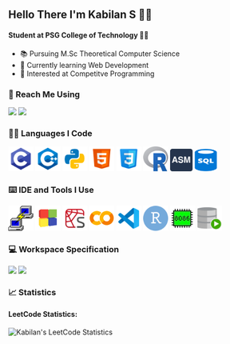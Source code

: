 ## Hello There I'm Kabilan S 🙋‍♂️

#### Student at PSG College of Technology 👨‍🎓

- 📚 Pursuing M.Sc Theoretical Computer Science
- 🌱 Currently learning Web Development
- 📌 Interested at Competitve Programming

### 📧 Reach Me Using
[<img src="https://img.shields.io/badge/LinkedIn-0077B5?style=for-the-badge&logo=linkedin&logoColor=white" />](https://www.linkedin.com/in/kabilan-sushil-260820277/) [<img src="https://img.shields.io/badge/GMail-ff4343?style=for-the-badge&logo=gmail&logoColor=white" />](kabilansushil@gmail.com)

### 👨‍💻 Languages I Code
<img height="50" width="50" src="https://github.com/AakashVelusamy/logos/blob/main/icons8-c-programming.svg" /> <img height="50" width="50" src="https://github.com/AakashVelusamy/logos/blob/main/icons8-c%2B%2B.svg" /> <img width="50" height="50" src="https://github.com/AakashVelusamy/logos/blob/main/icons8-python.svg"/> <img width="50" height="50" src="https://github.com/AakashVelusamy/logos/blob/main/icons8-html5.svg" /> <img height="50" width="50" src="https://github.com/AakashVelusamy/logos/blob/main/icons8-css.svg" /> <img width="50" height="50" src="https://github.com/AakashVelusamy/logos/blob/main/Rlogo.svg"/> 
<img width="45" height="45" src="https://github.com/AakashVelusamy/logos/blob/main/assembly.svg"/> <img width="45" height="45" src="https://github.com/AakashVelusamy/logos/blob/main/sql.svg"/>

### ⌨️ IDE and Tools I Use
<img width="50" height="50" src="https://github.com/AakashVelusamy/logos/blob/main/PuTTY_Icon.svg"/> <img width="50" height="50" src="https://github.com/AakashVelusamy/logos/blob/main/icons8-code-blocks.svg"/> <img width="50" height="50" src="https://github.com/AakashVelusamy/logos/blob/main/icons8-spyder-ide-5.svg"/> <img width="50" height="50" src="https://github.com/AakashVelusamy/logos/blob/main/icons8-google-colab.svg"/> <img width="50" height="50" src="https://github.com/AakashVelusamy/logos/blob/main/icons8-visual-studio-code.svg"/>  <img width="50" height="50" src="https://github.com/AakashVelusamy/logos/blob/main/RStudio.svg"/> <img width="50" height="50" src="https://github.com/AakashVelusamy/logos/blob/main/8086logo.png"/> <img width="50" height="50" src="https://github.com/AakashVelusamy/logos/blob/main/sqldeveloper.svg"/> 

### 💻 Workspace Specification
<img height="30" src="https://img.shields.io/badge/ACER_Aspire_5-00529c?style=for-the-badge&logo=acer&logoColor=white"/> <img height="30" src="https://img.shields.io/badge/intel-i5-0072CE?style=for-the-badge&logo=intel&logoColor=white"/> 

### 📈 Statistics
#### LeetCode Statistics:
![Kabilan's LeetCode Statistics](https://leetcard.jacoblin.cool/kabilan0809?theme=dark&font=Oxygen&ext=heatmap)
</br>

<!-- #### GitHub Statistics:
![Kabilan's GitHub Statistics](https://github-readme-stats.vercel.app/api?username=Kabilan-0809&theme=dark&show_icons=true&&hide=issues,contribs)
</br>

#### GitHub Activity Graph:
[![Kabilan's GitHub Activity Graph](https://github-readme-activity-graph.vercel.app/graph?username=Kabilan-0809&bg_color=0d0d0d&color=ed07a5&line=f702aa&point=f5f4f4&area=true&hide_border=true)](https://github.com/ashutosh00710/github-readme-activity-graph)
</br> -->
